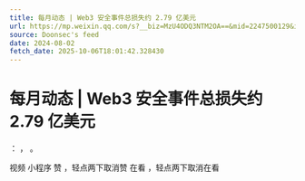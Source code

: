 ```yaml
---
title: 每月动态 | Web3 安全事件总损失约 2.79 亿美元
url: https://mp.weixin.qq.com/s?__biz=MzU4ODQ3NTM2OA==&mid=2247500129&idx=1&sn=05f509600c933d84fa6d74e45bc084ae
source: Doonsec's feed
date: 2024-08-02
fetch_date: 2025-10-06T18:01:42.328430
---
```


# 每月动态 | Web3 安全事件总损失约 2.79 亿美元

：
，
。

视频
小程序
赞
，轻点两下取消赞
在看
，轻点两下取消在看